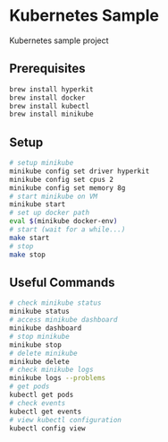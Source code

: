 # Kubernetes Sample

Kubernetes sample project

## Prerequisites

```bash
brew install hyperkit
brew install docker
brew install kubectl
brew install minikube
```

## Setup

```bash
# setup minikube
minikube config set driver hyperkit
minikube config set cpus 2
minikube config set memory 8g
# start minikube on VM
minikube start 
# set up docker path
eval $(minikube docker-env)
# start (wait for a while...)
make start
# stop
make stop
```

## Useful Commands

```bash
# check minikube status
minikube status
# access minikube dashboard
minikube dashboard
# stop minikube
minikube stop
# delete minikube
minikube delete
# check minikube logs
minikube logs --problems
# get pods
kubectl get pods
# check events
kubectl get events
# view kubectl configuration
kubectl config view
```
